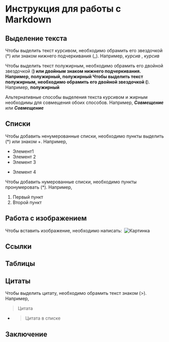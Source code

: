 # Инструкция для работы с Markdown

## Выделение текста 

Чтобы выделить текст курсивом, необходимо обрамить его звездочкой (*) или знаком нижнего подчеркивания (_). Например, *курсив* , _курсив_

Чтобы выделить текст полужирным, необходимо обрамить его двойной звездочкой (**) или двойным знаком нижнего подчеркивания. Например, **полужирный**, __полужирный__
Чтобы выделить текст полужирным, необходимо обрамить его двойной звездочкой (**).   Например, **полужирный**

Альтернативные способы выделения текста курсивом и жирным необходимы для совмещения обоих способов. Например, **_Совмещение_** или *__Совмещение__*

## Списки

Чтобы добавить ненумерованные списки, необходимо пункты выделить (*) или знаком +. Например,
* Элемент1
* Элемент 2
* Элемент 3
+ Элемент 4

Чтобы добавить нумерованные списки, необходимо пункты пронумеровать (*). Например,
1. Первый пункт
2. Второй пункт

## Работа с изображением
Чтобы вставить изображение, необходимо написать: ![]() 
![Картинка](2.jpeg)

## Ссылки

## Таблицы 

## Цитаты

Чтобы выделить цитату, необходимо обрамить текст знаком (>). Например, 
> Цитата
* >Цитата в списке

## Заключение